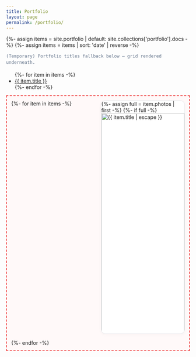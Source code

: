 ```yaml
---
title: Portfolio
layout: page
permalink: /portfolio/
---
```


{%- assign items = site.portfolio | default: site.collections['portfolio'].docs -%}
{%- assign items = items | sort: 'date' | reverse -%}

<p class="debug-note" style="font:12px/1.4 monospace;color:#64748b;margin:.25rem 0 1rem;">
  (Temporary) Portfolio titles fallback below — grid rendered underneath.
</p>
<ul>
  {%- for item in items -%}
    <li><a href="{{ item.url | relative_url }}">{{ item.title }}</a></li>
  {%- endfor -%}
</ul>

<div style="display:grid;grid-template-columns:repeat(auto-fill,minmax(220px,1fr));gap:16px;border:2px dashed #ef4444;padding:12px;background:#fff9f9;" id="portfolio-grid-test">
  {%- for item in items -%}
    <article style="border:1px solid #e5e7eb;border-radius:12px;overflow:hidden;background:#fff;box-shadow:0 2px 8px rgba(0,0,0,.04)">
      {%- assign full = item.photos | first -%}
      {%- if full -%}
        <img
          src="{{ full | relative_url }}"
          alt="{{ item.title | escape }}"
          loading="lazy"
          decoding="async"
          width="800"
          height="800"
          style="display:block;width:100%;height:auto;aspect-ratio:1/1;object-fit:cover"
        >
      {%- else -%}
        <div style="aspect-ratio:1/1;display:grid;place-items:center;border-top:1px solid #e5e7eb;background:#f8fafc;color:#64748b;">No image</div>
      {%- endif -%}
      <div style="padding:12px 12px 14px">
        <h3 style="margin:.25rem 0 .35rem;font:600 16px/1.3 system-ui, -apple-system, Segoe UI, Roboto, sans-serif">
          <a href="{{ item.url | relative_url }}" style="text-decoration:none;color:#0f172a">{{ item.title }}</a>
        </h3>
        {%- if item.summary -%}
          <p style="margin:0;color:#64748b;font:400 14px/1.5 system-ui, -apple-system, Segoe UI, Roboto, sans-serif">{{ item.summary }}</p>
        {%- endif -%}
      </div>
    </article>
  {%- endfor -%}
</div>